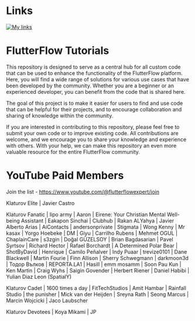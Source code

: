 # Links

[![My links](https://img.shields.io/badge/-My%20Links-purple?style=for-the-badge&logo=linktree&logoColor=white)](https://linktr.ee/klaturov)

# FlutterFlow Tutorials

This repository is designed to serve as a central hub for all custom code that can be used to enhance the functionality of the FlutterFlow platform. Here, you will find a wide range of solutions for various use cases that have been developed by the community. Whether you are a beginner or an experienced developer, you can benefit from the code that is shared here.

The goal of this project is to make it easier for users to find and use code that can be helpful for their projects, and to encourage collaboration and sharing of knowledge within the community.

If you are interested in contributing to this repository, please feel free to submit your own code or to improve existing code. All contributions are welcome, and we encourage you to share your knowledge and experience with others. With your help, we can make this repository an even more valuable resource for the entire FlutterFlow community.

# YouTube Paid Members

Join the list - https://www.youtube.com/@flutterflowexpert/join

Klaturov Elite
| Javier Castro

Klaturov Fanatic
| lipo army
| Aaron
| Eirene: Your Christian Mental Well-being Assistant
| Eakapon Sinchai
| Clubhub
| Rakan ALYahya
| Javier Alberto Arias
| AiContacts
| andersonprivate
| Stigmata
| Wong Kenny
| Mr kasax
| Yorgo Hoebeke
| DM
| Giyu
| Carrilho Rubens
| Mehmet OGUL
| ChaplainCare
| s3zgin
| Doğal GÜZELSOY
| Brian Bagdasarian
| Pavel Syrtsov
| Richard Hector
| Rafael Borchardt
| A Determined Polar Bear
| ShotByDavid
| Henrique
| Camilo Peñalver
| Indy Puaar
| trevize0101
| Dane Blackwell
| Martin Fourie
| Finn Allison
| Sherry Schwegmann
| darkmoon3d
| Тодор Вълков
| REPORTA.LA1
| Hasill
| emm mosamm
| Soon Pau Kun
| Ken Martin
| Craig Wyhs
| Saigin Govender
| Herbert Riener
| Daniel Habibi
| Yulian Diaz Leon (SpatialY)

Klaturov Cadet
| 1600 times a day
| FitTechStudios
| Amit Hambar
| Rainfall Studio
| the punisher
| Mick van der Heijden
| Sreyna Rath
| Seong Marcus
| Marcin Wojcicki
| Jaco Laubscher

Klaturov Devotees
| Koya Mikami
| JP
